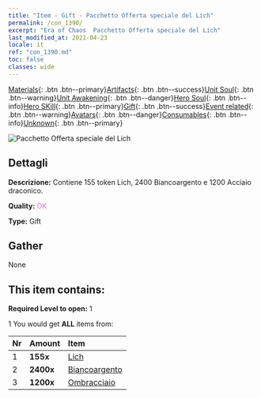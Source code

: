 ```yaml
---
title: "Item - Gift - Pacchetto Offerta speciale del Lich"
permalink: /con_1390/
excerpt: "Era of Chaos  Pacchetto Offerta speciale del Lich"
last_modified_at: 2021-04-23
locale: it
ref: "con_1390.md"
toc: false
classes: wide
---
```

 [Materials](/ItemsIT/){: .btn .btn--primary}[Artifacts](/ItemsIT/Artifacts/){: .btn .btn--success}[Unit Soul](/ItemsIT/UnitSoul/){: .btn .btn--warning}[Unit Awakening](/ItemsIT/UnitAwakening/){: .btn .btn--danger}[Hero Soul](/ItemsIT/HeroSoul/){: .btn .btn--info}[Hero SKill](/ItemsIT/HeroSkill/){: .btn .btn--primary}[Gift](/ItemsIT/Gift/){: .btn .btn--success}[Event related](/ItemsIT/Events/){: .btn .btn--warning}[Avatars](/ItemsIT/Avatars/){: .btn .btn--danger}[Consumables](/ItemsIT/Consumables/){: .btn .btn--info}[Unknown](/ItemsIT/Unknown/){: .btn .btn--primary}

 ![Pacchetto Offerta speciale del Lich](/images/t/i_907004.png)

## Dettagli
 **Descrizione:** Contiene 155 token Lich, 2400 Biancoargento e 1200 Acciaio draconico.

 **Quality:** <span style="color: #DA70D6">OK</span>

 **Type:** Gift

## Gather

  None

## This item contains:

 **Required Level to open:** 1

 1 You would get **ALL** items  from:

  | Nr | Amount |     Item    |
  |:---|:-------|:------------|
  | 1 |  **155x** | [Lich](/ItemsIT/unt_212/) |  | 
  | 2 |  **2400x** | [Biancoargento](/ItemsIT/con_882/) |  | 
  | 3 |  **1200x** | [Ombracciaio](/ItemsIT/con_881/) |  | 
